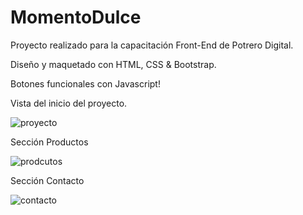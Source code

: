 # MomentoDulce

Proyecto realizado para la capacitación Front-End de Potrero Digital.

Diseño y maquetado con HTML, CSS & Bootstrap.

Botones funcionales con Javascript!

Vista del inicio del proyecto.

![proyecto](https://user-images.githubusercontent.com/94706367/203599753-45e08292-7774-4583-b43b-53ba33817cba.png)

Sección Productos

![prodcutos](https://user-images.githubusercontent.com/94706367/203599532-d549c104-f7f7-40af-b295-b3cd9dcaf5f3.png)

Sección Contacto

![contacto](https://user-images.githubusercontent.com/94706367/203599605-2cd7ce89-156d-430f-8040-364fb31152df.png)
